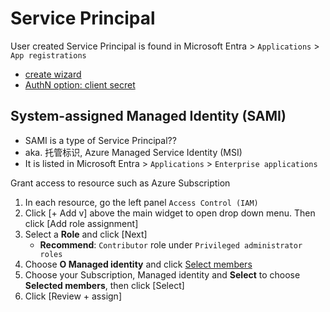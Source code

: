 # Service Principal

User created Service Principal is found in Microsoft Entra > `Applications` > `App registrations`
- [create wizard](https://learn.microsoft.com/en-us/entra/identity-platform/howto-create-service-principal-portal#register-an-application-with-microsoft-entra-id-and-create-a-service-principal)
- [AuthN option: client secret](https://learn.microsoft.com/en-us/entra/identity-platform/howto-create-service-principal-portal#option-3-create-a-new-client-secret)


## System-assigned Managed Identity (SAMI)
- SAMI is a type of Service Principal??
- aka. 托管标识, Azure Managed Service Identity (MSI)
- It is listed in Microsoft Entra > `Applications` > `Enterprise applications`

Grant access to resource such as Azure Subscription 
1. In each resource, go the left panel `Access Control (IAM)`
2. Click [+ Add v] above the main widget to open drop down menu. Then click [Add role assignment]
3. Select a **Role** and click [Next]
   - **Recommend**: `Contributor` role under `Privileged administrator roles`
4. Choose **O Managed identity** and click <ins>Select members</ins>
5. Choose your Subscription, Managed identity and **Select** to choose **Selected members**, then click [Select]
6. Click [Review + assign]
